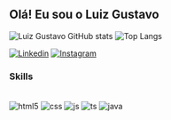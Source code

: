 ## **Olá! Eu sou o Luiz Gustavo**


![Luiz Gustavo GitHub stats](https://github-readme-stats.vercel.app/api?username=devgustas&show_icons=true&theme=dracula)
![Top Langs](https://github-readme-stats.vercel.app/api/top-langs/?username=devgustas&layout=compact&theme=dracula)


[![Linkedin](https://img.shields.io/badge/LinkedIn-0077B5?style=for-the-badge&logo=linkedin&logoColor=white&target=_blank&)](https://www.linkedin.com/in/lgalmeidadev/)
[![Instagram](https://img.shields.io/badge/Instagram-E4405F?style=for-the-badge&logo=instagram&logoColor=white)](https://www.instagram.com/luizgu_n/)


### **Skills**

<div style="display: inline_block"><br/>
    <img align="center" alt="html5" src="https://img.shields.io/badge/HTML5-E34F26?style=for-the-badge&logo=html5&logoColor=white">
    <img align="center" alt="css" src="https://img.shields.io/badge/CSS3-1572B6?style=for-the-badge&logo=css3&logoColor=white">
    <img align="center" alt="js" src="https://img.shields.io/badge/JavaScript-323330?style=for-the-badge&logo=javascript&logoColor=F7DF1Ee">
    <img align="center" alt="ts" src="https://img.shields.io/badge/TypeScript-007ACC?style=for-the-badge&logo=typescript&logoColor=white">
    <img align="center" alt="java" src="https://img.shields.io/badge/Java-ED8B00?style=for-the-badge&logo=java&logoColor=white">
<div>

